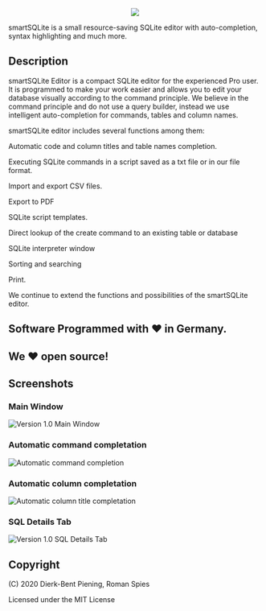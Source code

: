 <p align="center">
  <img src="https://i.ibb.co/ZxfHFD1/blam.png">
</p>
 
smartSQLite is a small resource-saving SQLite editor with auto-completion, syntax highlighting and much more.


## Description

smartSQLite Editor is a compact SQLite editor for the experienced Pro user.
It is programmed to make your work easier and allows you to edit your database visually according to the command principle.
We believe in the command principle and do not use a query builder, instead we use intelligent auto-completion for commands, tables and column names.

smartSQLite editor includes several functions among them:

Automatic code and column titles and table names completion.

Executing SQLite commands in a script saved as a txt file or in our file format.

Import and export CSV files.

Export to PDF

SQLite script templates.

Direct lookup of the create command to an existing table or database

SQLite interpreter window

Sorting and searching

Print.

We continue to extend the functions and possibilities of the smartSQLite editor.
 
## Software Programmed with ❤️ in Germany.

## We ❤️ open source!

## Screenshots

### Main Window
![Version 1.0 Main Window](https://i.imgur.com/0sEYIHy.png)


### Automatic command completation
![Automatic command completion ](https://i.imgur.com/4lAl4I6.png)


### Automatic column completation
![Automatic column title completation ](https://i.imgur.com/9UrbGOI.png)


### SQL Details Tab
![Version 1.0 SQL Details Tab](https://i.imgur.com/foASJwN.png)


## Copyright
(C) 2020 Dierk-Bent Piening, Roman Spies

Licensed under the MIT License


